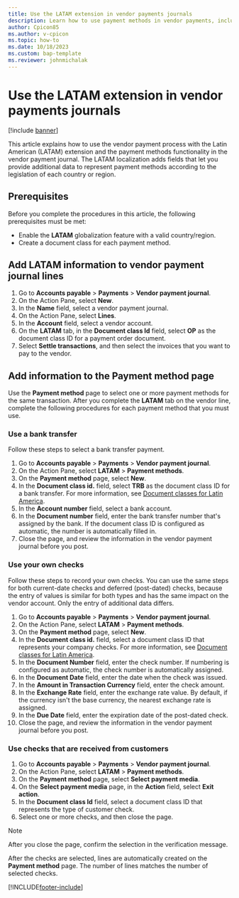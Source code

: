 ```yaml
---
title: Use the LATAM extension in vendor payments journals
description: Learn how to use payment methods in vendor payments, including prerequisites and a process for adding LATAM information to vendor payment journal lines.
author: Cpicon85
ms.author: v-cpicon
ms.topic: how-to
ms.date: 10/18/2023 
ms.custom: bap-template
ms.reviewer: johnmichalak
---
```


# Use the LATAM extension in vendor payments journals

[!include [banner](../../includes/banner.md)]

This article explains how to use the vendor payment process with the Latin American (LATAM) extension and the payment methods functionality in the vendor payment journal. The LATAM localization adds fields that let you provide additional data to represent payment methods according to the legislation of each country or region.

## Prerequisites

Before you complete the procedures in this article, the following prerequisites must be met:

- Enable the **LATAM** globalization feature with a valid country/region.
- Create a document class for each payment method.

## Add LATAM information to vendor payment journal lines

1. Go to **Accounts payable** \> **Payments** \> **Vendor payment journal**.
2. On the Action Pane, select **New**.
3. In the **Name** field, select a vendor payment journal.
4. On the Action Pane, select **Lines**.
5. In the **Account** field, select a vendor account.
6. On the **LATAM** tab, in the **Document class Id** field, select **OP** as the document class ID for a payment order document.
7. Select **Settle transactions**, and then select the invoices that you want to pay to the vendor.

## Add information to the Payment method page

Use the **Payment method** page to select one or more payment methods for the same transaction. After you complete the **LATAM** tab on the vendor line, complete the following procedures for each payment method that you must use.

### Use a bank transfer

Follow these steps to select a bank transfer payment.

1. Go to **Accounts payable** \> **Payments** \> **Vendor payment journal**.
2. On the Action Pane, select **LATAM** \> **Payment methods**.
3. On the **Payment method** page, select **New**.
4. In the **Document class id.** field, select **TRB** as the document class ID for a bank transfer. For more information, see [Document classes for Latin America](ltm-core-document-class.md).
5. In the **Account number** field, select a bank account.
6. In the **Document number** field, enter the bank transfer number that's assigned by the bank. If the document class ID is configured as automatic, the number is automatically filled in.
7. Close the page, and review the information in the vendor payment journal before you post.

### Use your own checks

Follow these steps to record your own checks. You can use the same steps for both current-date checks and deferred (post-dated) checks, because the entry of values is similar for both types and has the same impact on the vendor account. Only the entry of additional data differs.

1. Go to **Accounts payable** \> **Payments** \> **Vendor payment journal**.
2. On the Action Pane, select **LATAM** \> **Payment methods**.
3. On the **Payment method** page, select **New**.
4. In the **Document class id.** field, select a document class ID that represents your company checks. For more information, see [Document classes for Latin America](ltm-core-document-class.md).
5. In the **Document Number** field, enter the check number. If numbering is configured as automatic, the check number is automatically assigned.
6. In the **Document Date** field, enter the date when the check was issued.
7. In the **Amount in Transaction Currency** field, enter the check amount.
8. In the **Exchange Rate** field, enter the exchange rate value. By default, if the currency isn't the base currency, the nearest exchange rate is assigned.
9. In the **Due Date** field, enter the expiration date of the post-dated check.
10. Close the page, and review the information in the vendor payment journal before you post.

### Use checks that are received from customers

1. Go to **Accounts payable** \> **Payments** \> **Vendor payment journal**.
2. On the Action Pane, select **LATAM** \> **Payment methods**.
3. On the **Payment method** page, select **Select payment media**.
4. On the **Select payment media** page, in the **Action** field, select **Exit action**.
5. In the **Document class Id** field, select a document class ID that represents the type of customer check.
6. Select one or more checks, and then close the page.

> [!NOTE]
> After you close the page, confirm the selection in the verification message.

After the checks are selected, lines are automatically created on the **Payment method** page. The number of lines matches the number of selected checks.

[!INCLUDE[footer-include](../../../includes/footer-banner.md)]
